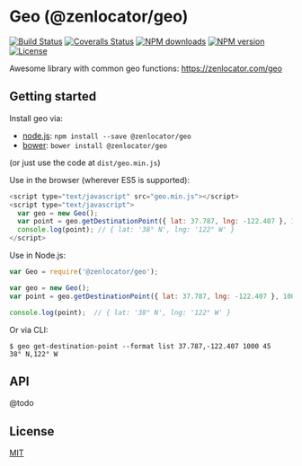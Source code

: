 # Geo (@zenlocator/geo)

[![Build Status][travis-image]][travis-url]
[![Coveralls Status][coveralls-image]][coveralls-url]
[![NPM downloads][npm-downloads-image]][npm-url]
[![NPM version][npm-version-image]][npm-url]
[![License][license-image]][license-url]

Awesome library with common geo functions: <https://zenlocator.com/geo>

Getting started
-------

Install geo via:

- [node.js](https://nodejs.org): `npm install --save @zenlocator/geo`
- [bower](http://bower.io/): `bower install @zenlocator/geo`

(or just use the code at `dist/geo.min.js`)

Use in the browser (wherever ES5 is supported):

```javascript
<script type="text/javascript" src="geo.min.js"></script>
<script type="text/javascript">
  var geo = new Geo();
  var point = geo.getDestinationPoint({ lat: 37.787, lng: -122.407 }, 1000, 45);
  console.log(point); // { lat: '38° N', lng: '122° W' }
</script>
```

Use in Node.js:

```javascript
var Geo = require('@zenlocator/geo');

var geo = new Geo();
var point = geo.getDestinationPoint({ lat: 37.787, lng: -122.407 }, 1000, 45);

console.log(point);  // { lat: '38° N', lng: '122° W' }
```

Or via CLI:

```shell
$ geo get-destination-point --format list 37.787,-122.407 1000 45
38° N,122° W
```

API
---

@todo

License
-------

[MIT](LICENSE)

[travis-url]: https://travis-ci.org/@zenlocator/geo
[travis-image]: https://travis-ci.org/@zenlocator/geo

[coveralls-url]: https://coveralls.io/github/@zenlocator/geo
[coveralls-image]: https://coveralls.io/repos/github/@zenlocator/geo/badge.svg

[npm-downloads-image]: https://img.shields.io/npm/dm/@zenlocator/geo.svg?style=flat-square
[npm-version-image]: https://img.shields.io/npm/v/@zenlocator/geo.svg
[npm-url]: https://www.npmjs.com/package/@zenlocator/geo

[license-url]: https://github.com/zenlocator/geo/blob/master/LICENSE
[license-image]: https://img.shields.io/packagist/l/@zenlocator/geo.svg?style=flat
